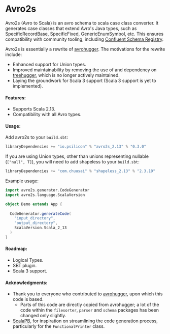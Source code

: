 # Avro2s

Avro2s (Avro to Scala) is an avro schema to scala case class converter. It generates case classes that extend Avro's Java types, such as SpecificRecordBase, SpecificFixed, GenericEnumSymbol, etc. This ensures compatibility with community tooling, including [Confluent Schema Registry](https://github.com/confluentinc/schema-registry).

Avro2s is essentially a rewrite of [avrohugger](https://github.com/julianpeeters/avrohugger). The motivations for the rewrite include:
 - Enhanced support for Union types.
 - Improved maintainability by removing the use of and dependency on [treehugger](https://github.com/eed3si9n/treehugger), which is no longer actively maintained.
 - Laying the groundwork for Scala 3 support (Scala 3 support is yet to implemented).

#### Features:
 - Supports Scala 2.13.
 - Compatibility with all Avro types.

#### Usage:
Add avro2s to your `build.sbt`:
```scala
libraryDependencies += "io.psilicon" % "avro2s_2.13" % "0.3.0"
```
If you are using Union types, other than unions representing nullable (`["null", T]`), you will need to add shapeless to your `build.sbt`:
```scala
libraryDependencies += "com.chuusai" % "shapeless_2.13" % "2.3.10"
```
Example usage:
```scala
import avro2s.generator.CodeGenerator
import avro2s.language.ScalaVersion

object Demo extends App {
  
  CodeGenerator.generateCode(
    "input_directory",
    "output_directory",
    ScalaVersion.Scala_2_13
  )
}  
```

#### Roadmap:
 - Logical Types.
 - SBT plugin.
 - Scala 3 support.

#### Acknowledgments:
 - Thank you to everyone who contributed to [avrohugger](https://github.com/julianpeeters/avrohugger), upon which this code is based.
   - Parts of this code are directly copied from avrohugger; a lot of the code within the `filesorter`, `parser` and `schema` packages has been changed only slightly.
 - [ScalaPB](https://github.com/scalapb/ScalaPB), for inspiration on streamlining the code generation process, particularly for the `FunctionalPrinter` class.